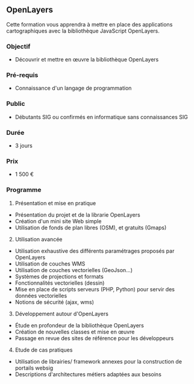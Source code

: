 ## OpenLayers
Cette formation vous apprendra à mettre en place des applications cartographiques avec la bibliothèque JavaScript OpenLayers.

### Objectif
   * Découvrir et mettre en œuvre la bibliothèque OpenLayers

### Pré-requis
   * Connaissance d'un langage de programmation

### Public
  * Débutants SIG ou confirmés en informatique sans connaissances SIG

### Durée
* 3 jours

### Prix
* 1 500 €

### Programme
1. Présentation et mise en pratique
  * Présentation du projet et de la librarie OpenLayers
  * Création d'un mini site Web simple
  * Utilisation de fonds de plan libres (OSM), et gratuits (Gmaps)

2. Utilisation avancée
  * Utilisation exhaustive des différents paramétrages proposés par OpenLayers
  * Utilisation de couches WMS
  * Utilisation de couches vectorielles (GeoJson...)
  * Systèmes de projections et formats
  * Fonctionnalités vectorielles (dessin)
  * Mise en place de scripts serveurs (PHP, Python) pour servir des données vectorielles
  * Notions de sécurité (ajax, wms)

3. Développement autour d'OpenLayers
  * Étude en profondeur de la bibliothèque OpenLayers
  * Création de nouvelles classes et mise en œuvre
  * Passage en revue des sites de référence pour les développeurs

4. Etude de cas pratiques
  * Utilisation de librairies/ framework annexes pour la construction de portails websig
  * Descriptions d'architectures métiers adaptées aux besoins
